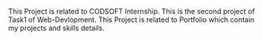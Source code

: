 This Project is related to CODSOFT Internship.
This is the second project of Task1 of Web-Devlopment.
This Project is related to Portfolio which contain my projects and skills details.
